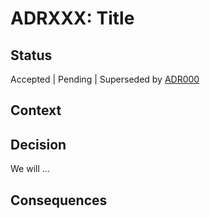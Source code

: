 # ADRXXX: Title

## Status

Accepted | Pending | Superseded by [ADR000](ADR000-template.md)

## Context

## Decision

We will ...

## Consequences
